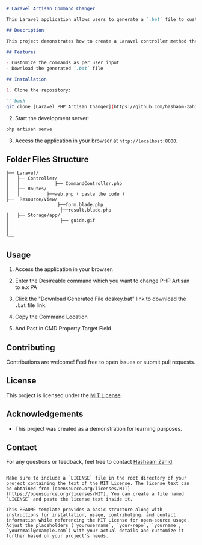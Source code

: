 
```markdown
# Laravel Artisan Command Changer

This Laravel application allows users to generate a `.bat` file to customize Artisan commands.

## Description

This project demonstrates how to create a Laravel controller method that generates a `.bat` file based on user input and allows users to download it. The `.bat` file includes doskey commands to modify Artisan commands within a Laravel project.

## Features

- Customize the commands as per user input
- Download the generated `.bat` file

## Installation

1. Clone the repository:

```bash
git clone [Laravel PHP Artisan Changer](https://github.com/hashaam-zahid/laravel-php-artisan-changer.git)
```


2. Start the development server:

```bash
php artisan serve
```

3. Access the application in your browser at `http://localhost:8000`.

## Folder Files Structure
```
├── Laravel/
│   ├── Controller/
│   │             ├── CommandController.php
│   ├── Routes/
│   │          ├──web.php ( paste the code )
├──  Resource/View/
                   ├──form.blade.php
                    ├──result.blade.php                  
│   ├── Storage/app/ 
│                   ├── guide.gif
│   
│
└──
```

## Usage

1. Access the application in your browser.

2. Enter the Desireable command which you want to change PHP Artisan to e.x PA 

3. Click the "Download Generated File doskey.bat" link to download the `.bat` file link.
4. Copy the Command Location 
5. And Past in CMD Property Target Field 

## Contributing

Contributions are welcome! Feel free to open issues or submit pull requests.

## License

This project is licensed under the [MIT License](LICENSE).

## Acknowledgements

- This project was created as a demonstration for learning purposes.

## Contact

For any questions or feedback, feel free to contact [Hashaam Zahid](mailto:hashaamzahid3@gmail.com).
```

Make sure to include a `LICENSE` file in the root directory of your project containing the text of the MIT License. The license text can be obtained from [opensource.org/licenses/MIT](https://opensource.org/licenses/MIT). You can create a file named `LICENSE` and paste the license text inside it.

This README template provides a basic structure along with instructions for installation, usage, contributing, and contact information while referencing the MIT License for open-source usage. Adjust the placeholders (`yourusername`, `your-repo`, `yourname`, `youremail@example.com`) with your actual details and customize it further based on your project's needs.
